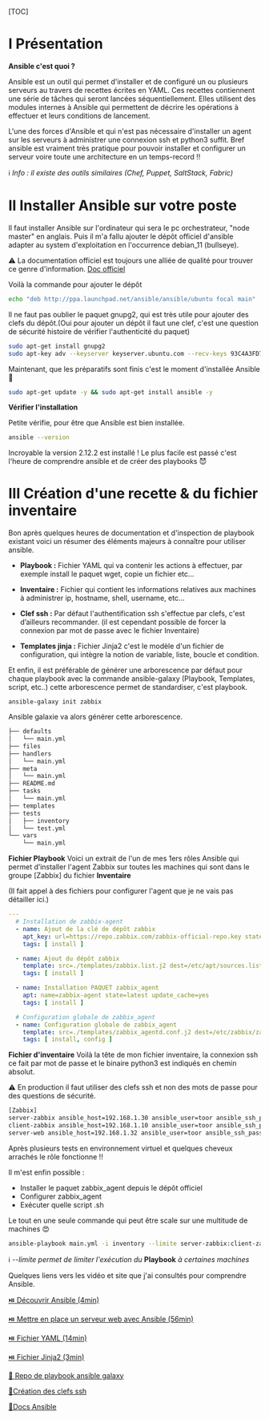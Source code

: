 [TOC]
# I Présentation

**Ansible c'est quoi ?**

Ansible est un outil qui permet d'installer et de configuré   un ou plusieurs serveurs au travers de recettes écrites en YAML. Ces recettes contiennent une série de tâches qui seront lancées séquentiellement. Elles utilisent des modules internes à Ansible qui permettent de décrire les opérations à effectuer et leurs conditions de lancement.

L'une des forces d'Ansible et qui n'est pas nécessaire d'installer un agent sur les serveurs à administrer une connexion ssh et python3 suffit. Bref ansible est vraiment très pratique pour pouvoir installer et configurer un serveur voire toute une architecture en un temps-record !!

ℹ️ *Info : il existe des outils similaires (Chef, Puppet, SaltStack, Fabric)*

# II Installer Ansible sur votre poste

Il faut installer Ansible sur l'ordinateur qui sera le pc orchestrateur, "node master" en anglais. Puis il m'a fallu ajouter le dépôt officiel d'ansible adapter au system d'exploitation en l'occurrence debian_11 (bullseye).

⚠️ La documentation officiel est toujours une alliée de qualité pour trouver ce genre d'information.
[Doc officiel](https://docs.ansible.com/ansible/latest/installation_guide/intro_installation.html)

Voilà la commande pour ajouter le dépôt
```bash
echo "deb http://ppa.launchpad.net/ansible/ansible/ubuntu focal main" | sudo tee -a /etc/apt/sources.list.d/ansible.list
```

Il ne faut pas oublier le paquet gnupg2, qui est très utile pour ajouter des clefs du dépôt.(Oui pour ajouter un dépôt il faut une clef, c'est une question de sécurité histoire de vérifier l'authenticité du paquet)

```bash
sudo apt-get install gnupg2
sudo apt-key adv --keyserver keyserver.ubuntu.com --recv-keys 93C4A3FD7BB9C367
```

Maintenant, que les préparatifs sont finis c'est le moment d'installée Ansible 🥳
```bash
sudo apt-get update -y && sudo apt-get install ansible -y
```

**Vérifier l'installation**

Petite vérifie, pour être que Ansible est bien installée.
```bash
ansible --version
```

Incroyable la version 2.12.2 est installé ! Le plus facile est passé c'est l'heure de comprendre ansible et de créer des playbooks 😈

# III Création d'une recette & du fichier inventaire
Bon après quelques heures de documentation et d'inspection de playbook existant voici un résumer des éléments majeurs à connaître pour utiliser ansible.

- **Playbook :** Fichier YAML qui va contenir les actions à effectuer, par exemple install le paquet wget, copie un fichier etc...

- **Inventaire :** Fichier qui contient les informations relatives aux machines à administrer ip, hostname, shell, username, etc...

- **Clef ssh :** Par défaut l'authentification ssh s'effectue par clefs, c'est d’ailleurs recommander. (il est cependant possible de forcer la connexion par mot de passe avec le fichier Inventaire)

- **Templates jinja :** Fichier Jinja2 c'est le modèle d'un fichier de configuration, qui intègre la notion de variable, liste, boucle et condition.

Et enfin, il est préférable de générer une arborescence par défaut pour chaque playbook avec la commande ansible-galaxy (Playbook, Templates, script, etc..) cette arborescence permet de standardiser, c'est playbook.
```
ansible-galaxy init zabbix
```
Ansible galaxie va alors générer cette arborescence.
```bash
├── defaults
│   └── main.yml
├── files
├── handlers
│   └── main.yml
├── meta
│   └── main.yml
├── README.md
├── tasks
│   └── main.yml
├── templates
├── tests
│   ├── inventory
│   └── test.yml
└── vars
    └── main.yml
```
**Fichier Playbook**
Voici un extrait de l'un de mes 1ers rôles Ansible qui permet d’installer l'agent Zabbix sur toutes les machines qui sont dans le groupe [Zabbix] du fichier **Inventaire**

(Il fait appel à des fichiers pour configurer l'agent que je ne vais pas détailler ici.)

```yaml
---
  # Installation de zabbix-agent
  - name: Ajout de la clé de dépôt zabbix
    apt_key: url=https://repo.zabbix.com/zabbix-official-repo.key state=present
    tags: [ install ]

  - name: Ajout du dépôt zabbix
    template: src=./templates/zabbix.list.j2 dest=/etc/apt/sources.list.d/zabbix.list owner=root group=root mode='0644'
    tags: [ install ]

  - name: Installation PAQUET zabbix_agent
    apt: name=zabbix-agent state=latest update_cache=yes
    tags: [ install ]

  # Configuration globale de zabbix_agent
  - name: Configuration globale de zabbix_agent
    template: src=./templates/zabbix_agentd.conf.j2 dest=/etc/zabbix/zabbix_agentd.d/zabbix_agentd.conf owner=zabbix group=zabbix mode='0640'
    tags: [ install, config ]
```

**Fichier d'inventaire**
Voilà la tête de mon fichier inventaire, la connexion ssh ce fait par mot de passe et le binaire python3 est indiqués en chemin absolut.

⚠️ En production il faut utiliser des clefs ssh et non des mots de passe pour des questions de sécurité.

```bash
[Zabbix]
server-zabbix ansible_host=192.168.1.30 ansible_user=toor ansible_ssh_pass=password ansible_sudo_pass=password ansible_python_interpreter=/usr/bin/python3
client-zabbix ansible_host=192.168.1.10 ansible_user=toor ansible_ssh_pass=password ansible_sudo_pass=password ansible_python_interpreter=/usr/bin/python3
server-web ansible_host=192.168.1.32 ansible_user=toor ansible_ssh_pass=password ansible_sudo_pass=password ansible_python_interpreter=/usr/bin/python3
```

Après plusieurs tests en environnement virtuel et quelques cheveux arrachés le rôle fonctionne !!

Il m'est enfin possible :
- Installer le paquet zabbix_agent depuis le dépôt officiel
- Configurer zabbix_agent
- Exécuter quelle script .sh

Le tout en une seule commande qui peut être scale sur une multitude de machines 😍
```bash
ansible-playbook main.yml -i inventory --limite server-zabbix:client-zabbix
```

ℹ️ *--limite permet de limiter l'exécution du* **Playbook** *à certaines machines*

Quelques liens vers les vidéo et site que j'ai consultés pour comprendre Ansible.

[⏯️ Découvrir Ansible (4min)](https://youtu.be/prtO-Ox8LW8)

[⏯️ Mettre en place un serveur web avec Ansible (56min) ](https://youtu.be/DwNapBHypE8)

[⏯️ Fichier YAML (14min)](https://youtu.be/7gmW6vxgsRQ)

[⏯️ Fichier Jinja2 (3min)](https://youtu.be/slfDz6xqNkg)

[📝 Repo de playbook ansible galaxy](https://galaxy.ansible.com/)

[📝Création des clefs ssh](https://lecrabeinfo.net/se-connecter-en-ssh-par-echange-de-cles-ssh.html#etape-1-generer-des-cles-ssh)

[📝Docs Ansible](https://docs.ansible.com/ansible/latest/index.html)
